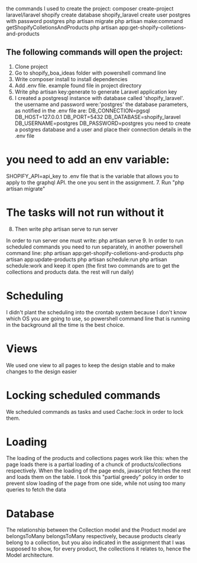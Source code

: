 the commands I used to create the project:
composer create-project laravel/laravel shopify
create database shopify_laravel
create user postgres with password postgres
php artisan migrate
php artisan make:command getShopifyColletionsAndProducts
php artisan app:get-shopify-colletions-and-products

## The following commands will open the project:
1. Clone project
2. Go to shopify_boa_ideas folder with powershell command line
3. Write composer install to install dependencies
4. Add .env file. example found file in project directory
5. Write php artisan key:generate to generate Laravel application key
6. I created a postgresql instance with database called 'shopify_laravel'. the username and password were:'postgres' the database parameters, as notified in the .env file are:
DB_CONNECTION=pgsql
DB_HOST=127.0.0.1
DB_PORT=5432
DB_DATABASE=shopify_laravel
DB_USERNAME=postgres
DB_PASSWORD=postgres
you need to create a postgres database and a user and place their connection details in the .env file
# you need to add an env variable:
SHOPIFY_API=api_key
to .env file
that is the variable that allows you to apply to the graphql API. the one you sent in the assignment.
7. Run "php artisan migrate"
# The tasks will not run without it
8. Then write php artisan serve to run server

In order to run server one must write: php artisan serve
9. In order to run scheduled commands you need to run separately, in another powershell command line:
php artisan app:get-shopify-colletions-and-products
php artisan app:update-products
php artisan schedule:run
php artisan schedule:work
and keep it open (the first two commands are to get the collections and products data. the rest will run daily)
# Scheduling
I didn't plant the scheduling into the crontab system because I don't know which OS you are going to use, so powershell command line that is running in the background all the time is the best choice.
# Views
We used one view to all pages to keep the design stable and to make changes to the design easier
# Locking scheduled commands
We scheduled commands as tasks and used Cache::lock in order to lock them.
# Loading
The loading of the products and collections pages work like this: when the page loads there is a partial loading of a chunck of products/collections respectively. When the loading of the page ends, javascript fetches the rest and loads them on the table. I took this "partial greedy" policy in order to prevent slow loading of the page from one side, while not using too many queries to fetch the data
# Database
The relationship between the Collection model and the Product model are belongsToMany belongsToMany respectively, because products clearly belong to a collection, but you also indicated in the assignment that I was supposed to show, for every product, the collections it relates to, hence the Model architecture.